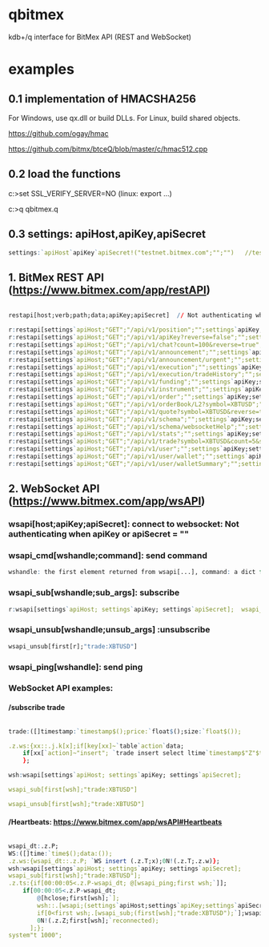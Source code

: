 # qbitmex 

kdb+/q interface for BitMex API (REST and WebSocket)

# examples

## 0.1 implementation of HMACSHA256  

For Windows, use qx.dll or build DLLs. For Linux, build shared objects.

<https://github.com/ogay/hmac>  

<https://github.com/bitmx/btceQ/blob/master/c/hmac512.cpp>

## 0.2 load the functions

c:\>set SSL_VERIFY_SERVER=NO       (linux: export ...)

c:\>q qbitmex.q

## 0.3 settings: apiHost,apiKey,apiSecret
```q
settings:`apiHost`apiKey`apiSecret!("testnet.bitmex.com";"";"")   //testnet
```

## 1. BitMex REST API (<https://www.bitmex.com/app/restAPI>)

```q

restapi[host;verb;path;data;apiKey;apiSecret]  // Not authenticating when apiKey or apiSecret = ""

r:restapi[settings`apiHost;"GET";"/api/v1/position";"";settings`apiKey;settings`apiSecret];r`body
r:restapi[settings`apiHost;"GET";"/api/v1/apiKey?reverse=false";"";settings`apiKey;settings`apiSecret];r`body
r:restapi[settings`apiHost;"GET";"/api/v1/chat?count=100&reverse=true";"";settings`apiKey;settings`apiSecret];r`body
r:restapi[settings`apiHost;"GET";"/api/v1/announcement";"";settings`apiKey;settings`apiSecret];r`body
r:restapi[settings`apiHost;"GET";"/api/v1/announcement/urgent";"";settings`apiKey;settings`apiSecret];r`body
r:restapi[settings`apiHost;"GET";"/api/v1/execution";"";settings`apiKey;settings`apiSecret];r`body
r:restapi[settings`apiHost;"GET";"/api/v1/execution/tradeHistory";"";settings`apiKey;settings`apiSecret];r`body
r:restapi[settings`apiHost;"GET";"/api/v1/funding";"";settings`apiKey;settings`apiSecret];r`body
r:restapi[settings`apiHost;"GET";"/api/v1/instrument";"";settings`apiKey;settings`apiSecret];r`body
r:restapi[settings`apiHost;"GET";"/api/v1/order";"";settings`apiKey;settings`apiSecret];r`body
r:restapi[settings`apiHost;"GET";"/api/v1/orderBook/L2?symbol=XBTUSD";"";settings`apiKey;settings`apiSecret];r`body
r:restapi[settings`apiHost;"GET";"/api/v1/quote?symbol=XBTUSD&reverse=true";"";settings`apiKey;settings`apiSecret];r`body
r:restapi[settings`apiHost;"GET";"/api/v1/schema";"";settings`apiKey;settings`apiSecret];r`body
r:restapi[settings`apiHost;"GET";"/api/v1/schema/websocketHelp";"";settings`apiKey;settings`apiSecret];r`body
r:restapi[settings`apiHost;"GET";"/api/v1/stats";"";settings`apiKey;settings`apiSecret];r`body
r:restapi[settings`apiHost;"GET";"/api/v1/trade?symbol=XBTUSD&count=5&start=0&startTime=2018-03-01 00:20:00";"";settings`apiKey;settings`apiSecret];r`body
r:restapi[settings`apiHost;"GET";"/api/v1/user";"";settings`apiKey;settings`apiSecret];r`body
r:restapi[settings`apiHost;"GET";"/api/v1/user/wallet";"";settings`apiKey;settings`apiSecret];r`body
r:restapi[settings`apiHost;"GET";"/api/v1/user/walletSummary";"";settings`apiKey;settings`apiSecret];r`body

```

## 2. WebSocket API (<https://www.bitmex.com/app/wsAPI>)

### wsapi[host;apiKey;apiSecret]: connect to websocket: Not authenticating when apiKey or apiSecret = ""

### wsapi_cmd[wshandle;command]: send command
```q
wshandle: the first element returned from wsapi[...], command: a dict for command args, ex: `op`args!(`subscribe;enlist `$"trade:XBTUSD")
```

### wsapi_sub[wshandle;sub_args]: subscribe
```q
r:wsapi[settings`apiHost; settings`apiKey; settings`apiSecret];  wsapi_sub[first[r];"trade:XBTUSD"]
```


### wsapi_unsub[wshandle;unsub_args] :unsubscribe
```q
wsapi_unsub[first[r];"trade:XBTUSD"] 
```

### wsapi_ping[wshandle]: send ping


### WebSocket API examples:
####  /subscribe trade

```q

trade:([]timestamp:`timestamp$();price:`float$();size:`float$());

.z.ws:{xx::.j.k[x];if[key[xx]~`table`action`data;
	if[xx[`action]~"insert"; `trade insert select ltime`timestamp$"Z"$timestamp,`float$price,`float$size from xx[`data] ]];
	};

wsh:wsapi[settings`apiHost; settings`apiKey; settings`apiSecret];  

wsapi_sub[first[wsh];"trade:XBTUSD"]

wsapi_unsub[first[wsh];"trade:XBTUSD"]

```

#### /Heartbeats: https://www.bitmex.com/app/wsAPI#Heartbeats

```q

wsapi_dt:.z.P;
WS:([]time:`time$();data:());
.z.ws:{wsapi_dt::.z.P; `WS insert (.z.T;x);0N!(.z.T;.z.w)};
wsh:wsapi[settings`apiHost; settings`apiKey; settings`apiSecret];  
wsapi_sub[first[wsh];"trade:XBTUSD"];
.z.ts:{if[00:00:05<.z.P-wsapi_dt; @[wsapi_ping;first wsh;`]];
    if[00:00:05<.z.P-wsapi_dt;
		@[hclose;first[wsh];`];
        wsh::.[wsapi;(settings`apiHost;settings`apiKey;settings`apiSecret);`];
        if[0<first wsh;.[wsapi_sub;(first[wsh];"trade:XBTUSD");`];wsapi_dt::.z.P];
        0N!(.z.Z;first[wsh];`reconnected);
	  ];};
system"t 1000";

```
